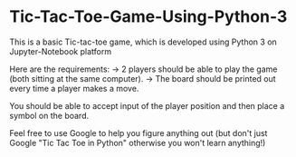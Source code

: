 # Tic-Tac-Toe-Game-Using-Python-3
This is a basic Tic-tac-toe game, which is developed using Python 3 on Jupyter-Notebook platform

Here are the requirements:
  -> 2 players should be able to play the game (both sitting at the same computer).
  -> The board should be printed out every time a player makes a move.

You should be able to accept input of the player position and then place a symbol on the board.

Feel free to use Google to help you figure anything out (but don't just Google "Tic Tac Toe in Python" otherwise you won't learn anything!) 
